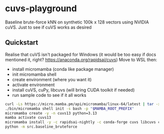 # cuvs-playground

Baseline brute-force kNN on synthetic 100k x 128 vectors using NVIDIA cuVS.
Just to see if cuVS works as desired

## Quickstart
Realise that cuVS isn't packaged for Windows (it would be too easy if docs mentioned it, right? https://anaconda.org/rapidsai/cuvs)
Move to WSL then:
+ install micromamba (conda like package manager)
+ init micromamba shell
+ create environment (where you want it)
+ activate environment
+ install cuVS, cuPy, libcuvs (will bring CUDA toolkit if needed)
+ run sample code to see if it all works

```bash
curl -Ls https://micro.mamba.pm/api/micromamba/linux-64/latest | tar -xvj bin/micromamba
./bin/micromamba shell init -s bash -p "$MAMBA_ROOT_PREFIX"
micromamba create -y -n cuvs13 python=3.13
mamba activate cuvs13
micromamba install -y -c rapidsai-nightly -c conda-forge cuvs libcuvs cupy pynvml rmm pandas cuda-version=13.0
python -m src.baseline_bruteforce